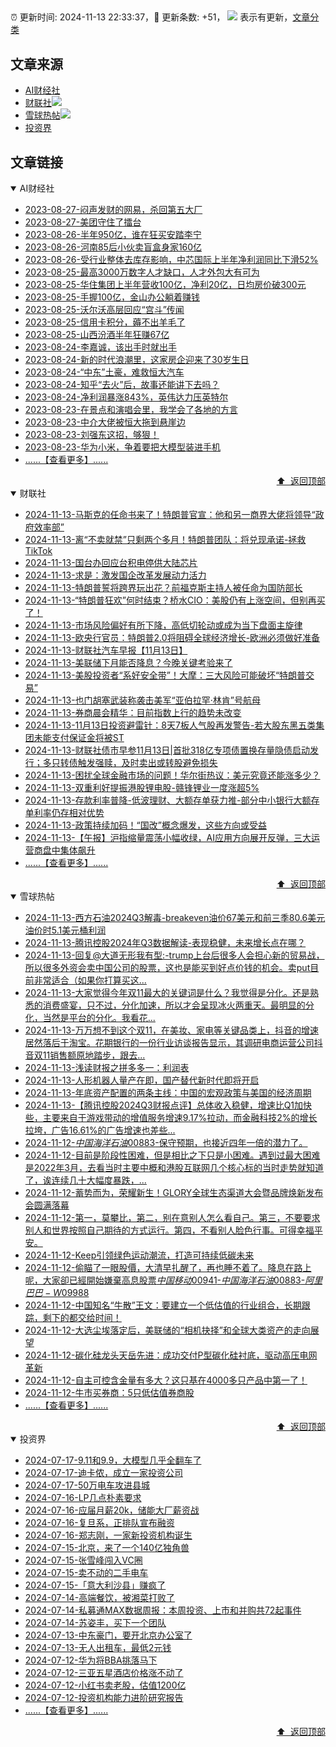 ##

:alarm_clock: 更新时间: 2024-11-13 22:33:37，:rocket: 更新条数: +51， ![](/assets/dot.png) 表示有更新，[文章分类](/TAGS.md)

## 文章来源

- [AI财经社](#ai财经社)  
- [财联社](#财联社)![](/assets/dot.png)   
- [雪球热帖](#雪球热帖)![](/assets/dot.png)   
- [投资界](#投资界)  

## 文章链接

<details open>
<summary id="ai财经社">
 AI财经社
</summary>


- [2023-08-27-闷声发财的网易，杀回第五大厂](https://www.aicaijing.com.cn/article/18610)  
- [2023-08-27-美团守住了擂台](https://www.aicaijing.com.cn/article/18611)  
- [2023-08-26-半年950亿，谁在狂买安踏李宁](https://www.aicaijing.com.cn/article/18607)  
- [2023-08-26-河南85后小伙卖盲盒身家160亿](https://www.aicaijing.com.cn/article/18608)  
- [2023-08-26-受行业整体去库存影响，中芯国际上半年净利润同比下滑52%](https://www.aicaijing.com.cn/article/18609)  
- [2023-08-25-最高3000万数字人才缺口，人才外包大有可为](https://www.aicaijing.com.cn/article/18601)  
- [2023-08-25-华住集团上半年营收100亿，净利20亿，日均房价破300元](https://www.aicaijing.com.cn/article/18602)  
- [2023-08-25-手握100亿，金山办公躺着赚钱](https://www.aicaijing.com.cn/article/18603)  
- [2023-08-25-沃尔沃高层回应“宫斗”传闻](https://www.aicaijing.com.cn/article/18604)  
- [2023-08-25-信用卡积分，薅不出羊毛了](https://www.aicaijing.com.cn/article/18605)  
- [2023-08-25-山西汾酒半年狂赚67亿](https://www.aicaijing.com.cn/article/18606)  
- [2023-08-24-李嘉诚，该出手时就出手](https://www.aicaijing.com.cn/article/18596)  
- [2023-08-24-新的时代浪潮里，这家房企迎来了30岁生日](https://www.aicaijing.com.cn/article/18597)  
- [2023-08-24-“中东”土豪，难救恒大汽车](https://www.aicaijing.com.cn/article/18598)  
- [2023-08-24-知乎“去火”后，故事还能讲下去吗？](https://www.aicaijing.com.cn/article/18599)  
- [2023-08-24-净利润暴涨843%，英伟达力压英特尔](https://www.aicaijing.com.cn/article/18600)  
- [2023-08-23-在景点和演唱会里，我学会了各地的方言](https://www.aicaijing.com.cn/article/18591)  
- [2023-08-23-中介大佬被恒大拖到悬崖边](https://www.aicaijing.com.cn/article/18592)  
- [2023-08-23-刘强东这招，够狠！](https://www.aicaijing.com.cn/article/18593)  
- [2023-08-23-华为小米，争着要把大模型装进手机](https://www.aicaijing.com.cn/article/18594)  
- [......【查看更多】......](/details/AI财经社.md)

<div align="right"><a href="#文章来源">⬆ &nbsp;返回顶部</a></div>
</details>

<details open>
<summary id="财联社">
 财联社
</summary>


- [2024-11-13-马斯克的任命书来了！特朗普官宣：他和另一商界大佬将领导“政府效率部”](https://www.cls.cn/detail/1857031)  
- [2024-11-13-离“不卖就禁”只剩两个多月！特朗普团队：将兑现承诺-拯救TikTok](https://www.cls.cn/detail/1857038)  
- [2024-11-13-国台办回应台积电停供大陆芯片](https://www.cls.cn/detail/1857028)  
- [2024-11-13-求是：激发国企改革发展动力活力](https://www.cls.cn/detail/1857013)  
- [2024-11-13-特朗普誓将跨界玩出花？前福克斯主持人被任命为国防部长](https://www.cls.cn/detail/1857010)  
- [2024-11-13-“特朗普狂欢”何时结束？桥水CIO：美股仍有上涨空间，但别再买了！](https://www.cls.cn/detail/1856931)  
- [2024-11-13-市场风险偏好有所下降，高低切轮动或成为当下盘面主旋律](https://www.cls.cn/detail/1856874)  
- [2024-11-13-欧央行官员：特朗普2.0将阻碍全球经济增长-欧洲必须做好准备](https://www.cls.cn/detail/1856842)  
- [2024-11-13-财联社汽车早报【11月13日】](https://www.cls.cn/detail/1856835)  
- [2024-11-13-美联储下月能否降息？今晚关键考验来了](https://www.cls.cn/detail/1856828)  
- [2024-11-13-美股投资者“系好安全带”！大摩：三大风险可能破坏“特朗普交易”](https://www.cls.cn/detail/1856797)  
- [2024-11-13-也门胡塞武装称袭击美军“亚伯拉罕·林肯”号航母](https://www.cls.cn/detail/1856789)  
- [2024-11-13-券商晨会精华：目前指数上行的趋势未改变](https://www.cls.cn/detail/1856809)  
- [2024-11-13-11月13日投资避雷针：8天7板人气股再发警告-若大股东黑五类集团未能支付保证金将被ST](https://www.cls.cn/detail/1856801)  
- [2024-11-13-财联社债市早参11月13日|首批318亿专项债置换存量隐债启动发行；多只转债触发强赎，及时卖出或转股避免损失](https://www.cls.cn/detail/1856816)  
- [2024-11-13-困扰全球金融市场的问题！华尔街热议：美元究竟还能涨多少？](https://www.cls.cn/detail/1856946)  
- [2024-11-13-双重利好提振港股锂电股-赣锋锂业一度涨超5%](https://www.cls.cn/detail/1857020)  
- [2024-11-13-存款利率普降-低波理财、大额存单获力推-部分中小银行大额存单利率仍存相对优势](https://www.cls.cn/detail/1857073)  
- [2024-11-13-政策持续加码！“国改”概念爆发，这些方向或受益](https://www.cls.cn/detail/1857095)  
- [2024-11-13-【午报】沪指缩量震荡小幅收绿，AI应用方向展开反弹，三大运营商盘中集体飙升](https://www.cls.cn/detail/1857106)  
- [......【查看更多】......](/details/财联社.md)

<div align="right"><a href="#文章来源">⬆ &nbsp;返回顶部</a></div>
</details>

<details open>
<summary id="雪球热帖">
 雪球热帖
</summary>


- [2024-11-13-西方石油2024Q3解毒-breakeven油价67美元和前三季80.6美元油价时5.1美元桶利润](https://xueqiu.com/2792218779/312565919)  
- [2024-11-13-腾讯控股2024年Q3数据解读-表现稳健，未来增长点在哪？](https://xueqiu.com/8108653112/312596618)  
- [2024-11-13-回复@大道无形我有型:-trump上台后很多人会担心新的贸易战，所以很多外资会卖中国公司的股票，这也是能买到好点价钱的机会。卖put目前非常适合（如果你打算买这...](https://xueqiu.com/1247347556/312466527)  
- [2024-11-13-大家觉得今年双11最大的关键词是什么？我觉得是分化。还是熟悉的消费盛宴，只不过，分化加速，所以才会呈现冰火两重天。最明显的分化，当然是平台的分化。我看花...](https://xueqiu.com/7318086163/312500786)  
- [2024-11-13-万万想不到这个双11，在美妆、家电等关键品类上，抖音的增速居然落后于淘宝。花期银行的一份行业访谈报告显示，其调研电商运营公司抖音双11销售额原地踏步，跟去...](https://xueqiu.com/1859139457/312500058)  
- [2024-11-13-浅读财报之拼多多一：利润表](https://xueqiu.com/1833944350/312447173)  
- [2024-11-13-人形机器人量产在即，国产替代新时代即将开启](https://xueqiu.com/6843343829/312537361)  
- [2024-11-13-年底资产配置的两条主线：中国的宏观政策与美国的经济周期](https://xueqiu.com/5274720085/312556345)  
- [2024-11-13-【腾讯控股2024Q3财报点评】总体收入稳健，增速比Q1加快些，主要来自于游戏带动的增值服务增速9.17%拉动，而金融科技2%的增长拉垮，广告16.61%的广告增速也差些...](https://xueqiu.com/2140389661/312588613)  
- [2024-11-12-$中国海洋石油00883$-保守预期，也接近四年一倍的潜力了。](https://xueqiu.com/4111857140/312358758)  
- [2024-11-12-目前是阶段性困难，但是相比之下只是小困难。遇到过最大困难是2022年3月，去看当时主要中概和港股互联网几个核心标的当时走势就知道了，诶连续几十大幅度暴跌，...](https://xueqiu.com/9887656769/312320708)  
- [2024-11-12-蓄势而为，荣耀新生！GLORY全球生态渠道大会暨品牌焕新发布会圆满落幕](https://xueqiu.com/5534115270/312331017)  
- [2024-11-12-第一，莫攀比，第二，别在意别人怎么看自己。第三，不要要求别人和世界按照自己期待的方式运行。第四，不看别人脸色行事。可得幸福平安。](https://xueqiu.com/6451611049/312253133)  
- [2024-11-12-Keep引领绿色运动潮流，打造可持续低碳未来](https://xueqiu.com/2883119721/312272666)  
- [2024-11-12-偷瞄了一眼股價，大清早扎醒了，再也睡不着了。降息在路上呢，大家卻已經開始嫌棄高息股票$中国移动00941$-$中国海洋石油00883$-$阿里巴巴-W09988$](https://xueqiu.com/9650668145/312288301)  
- [2024-11-12-中国知名“牛散”王文：要建立一个低估值的行业组合，长期跟踪，剩下的都交给时间！](https://xueqiu.com/8659762526/312327736)  
- [2024-11-12-大选尘埃落定后，美联储的“相机抉择”和全球大类资产的走向展望](https://xueqiu.com/3152193833/312331737)  
- [2024-11-12-碳化硅龙头天岳先进：成功交付P型碳化硅衬底，驱动高压电网革新](https://xueqiu.com/5011489057/312370826)  
- [2024-11-12-自主可控含金量有多大？这只基在4000多只产品中第一了！](https://xueqiu.com/5773569265/312397185)  
- [2024-11-12-牛市买券商：5只低估值券商股](https://xueqiu.com/1062170191/312421605)  
- [......【查看更多】......](/details/雪球热帖.md)

<div align="right"><a href="#文章来源">⬆ &nbsp;返回顶部</a></div>
</details>

<details open>
<summary id="投资界">
 投资界
</summary>


- [2024-07-17-9.11和9.9，大模型几乎全翻车了](https://posts.careerengine.us/p/6697778c44726b29bffa3a09)  
- [2024-07-17-迪卡侬，成立一家投资公司](https://posts.careerengine.us/p/6697778c44726b29bffa3a01)  
- [2024-07-17-50万电车攻进县城](https://posts.careerengine.us/p/6697779c831e1d29eea44253)  
- [2024-07-16-LP几点朴素要求](https://posts.careerengine.us/p/669636a8720ed522248054dc)  
- [2024-07-16-应届月薪20k，储能大厂薪资战](https://posts.careerengine.us/p/669636a8720ed522248054d4)  
- [2024-07-16-复旦系，正排队宣布融资](https://posts.careerengine.us/p/66963699cb38e136a496986c)  
- [2024-07-16-郑志刚，一家新投资机构诞生](https://posts.careerengine.us/p/66963699cb38e136a4969874)  
- [2024-07-15-北京，来了一个140亿独角兽](https://posts.careerengine.us/p/6694db59a0c3ac562b61f9af)  
- [2024-07-15-张雪峰闯入VC圈](https://posts.careerengine.us/p/6694db59a0c3ac562b61f9b7)  
- [2024-07-15-卖不动的二手电车](https://posts.careerengine.us/p/6694db6836b2f1565d9b541a)  
- [2024-07-15-「意大利沙县」赚疯了](https://posts.careerengine.us/p/6694db6836b2f1565d9b5422)  
- [2024-07-14-高端餐饮，被湘菜打败了](https://posts.careerengine.us/p/6693862333c6e710d0bf9dc4)  
- [2024-07-14-私募通MAX数据周报：本周投资、上市和并购共72起事件](https://posts.careerengine.us/p/6693862333c6e710d0bf9dcc)  
- [2024-07-14-苏姿丰，买下一个团队](https://posts.careerengine.us/p/6693861481427510b2b9c123)  
- [2024-07-13-中东豪门，要开北京办公室了](https://posts.careerengine.us/p/66922794a876f80d113b51fe)  
- [2024-07-13-无人出租车，最低2元钱](https://posts.careerengine.us/p/669227b82202ae0dfac5d713)  
- [2024-07-12-华为将BBA挑落马下](https://posts.careerengine.us/p/6690a6c68082df14ead7eaac)  
- [2024-07-12-三亚五星酒店价格涨不动了](https://posts.careerengine.us/p/6690a6c68082df14ead7eaa4)  
- [2024-07-12-小红书卖老股，估值1200亿](https://posts.careerengine.us/p/6690a6b756b00014bcc00e8f)  
- [2024-07-12-投资机构能力进阶研究报告](https://posts.careerengine.us/p/6690a6b756b00014bcc00e87)  
- [......【查看更多】......](/details/投资界.md)

<div align="right"><a href="#文章来源">⬆ &nbsp;返回顶部</a></div>
</details>
